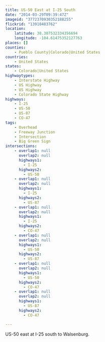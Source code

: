 ```yaml
---
title: US-50 East at I-25 South
date: "2014-03-29T09:39:47Z"
imageid: "3772370930352188255"
flickrid: "13918483762"
location:
    latitude: 38.307532334356694
    longitude: -104.61475352127763
places: []
counties:
    - Pueblo County|Colorado|United States
countries:
    - United States
states:
    - Colorado|United States
highwaytypes:
    - Interstate Highway
    - US Highway
    - US Highway
    - Colorado State Highway
highways:
    - I-25
    - US-50
    - US-87
    - CO-47
tags:
    - Overhead
    - Freeway Junction
    - Intersection
    - Big Green Sign
intersections:
    - overlap1: null
      overlap2: null
      highways1:
        - I-25
      highways2:
        - US-50
    - overlap1: null
      overlap2: null
      highways1:
        - I-25
      highways2:
        - US-87
    - overlap1: null
      overlap2: null
      highways1:
        - I-25
      highways2:
        - CO-47
    - overlap1: null
      overlap2: null
      highways1:
        - US-50
      highways2:
        - US-87
    - overlap1: null
      overlap2: null
      highways1:
        - US-50
      highways2:
        - CO-47
    - overlap1: null
      overlap2: null
      highways1:
        - US-87
      highways2:
        - CO-47

---
```

US-50 east at I-25 south to Walsenburg.